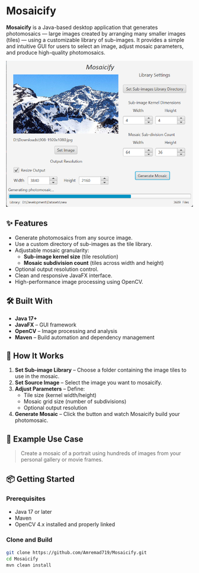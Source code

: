 # Mosaicify

**Mosaicify** is a Java-based desktop application that generates photomosaics — large images created by arranging many smaller images (tiles) — using a customizable library of sub-images. It provides a simple and intuitive GUI for users to select an image, adjust mosaic parameters, and produce high-quality photomosaics.

<p align="center">
  <img src="https://github.com/Amremad719/Mosaicify/blob/main/Screenshots/Mosaicify.png" width="600"/>
</p>

## ✨ Features

- Generate photomosaics from any source image.
- Use a custom directory of sub-images as the tile library.
- Adjustable mosaic granularity:
  - **Sub-image kernel size** (tile resolution)
  - **Mosaic subdivision count** (tiles across width and height)
- Optional output resolution control.
- Clean and responsive JavaFX interface.
- High-performance image processing using OpenCV.

## 🛠️ Built With

- **Java 17+**
- **JavaFX** – GUI framework
- **OpenCV** – Image processing and analysis
- **Maven** – Build automation and dependency management

## 📸 How It Works

1. **Set Sub-image Library** – Choose a folder containing the image tiles to use in the mosaic.
2. **Set Source Image** – Select the image you want to mosaicify.
3. **Adjust Parameters** – Define:
   - Tile size (kernel width/height)
   - Mosaic grid size (number of subdivisions)
   - Optional output resolution
4. **Generate Mosaic** – Click the button and watch Mosaicify build your photomosaic.

## 🧩 Example Use Case

> Create a mosaic of a portrait using hundreds of images from your personal gallery or movie frames.

## 📦 Getting Started

### Prerequisites

- Java 17 or later
- Maven
- OpenCV 4.x installed and properly linked

### Clone and Build

```bash
git clone https://github.com/Amremad719/Mosaicify.git
cd Mosaicify
mvn clean install
